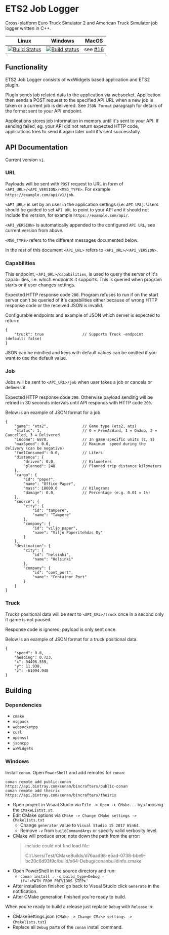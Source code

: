 # ETS2 Job Logger

Cross-platform Euro Truck Simulator 2 and American Truck Simulator job logger
written in C++.

| Linux | Windows | MacOS |
| ----- | ------- | ----- |
| [![Build Status](https://cloud.drone.io/api/badges/Lihis/ets2-job-logger/status.svg?ref=refs/heads/master)](https://cloud.drone.io/Lihis/ets2-job-logger) | [![Build status](https://ci.appveyor.com/api/projects/status/ev7ijqvsoclm84v4/branch/master?svg=true)](https://ci.appveyor.com/project/Lihis/ets2-job-logger/branch/master) | see [#16](https://github.com/Lihis/ets2-job-logger/issues/16) |

## Functionality

ETS2 Job Logger consists of wxWidgets based application and ETS2 plugin.

Plugin sends job related data to the application via websocket. Application then
sends a POST request to the specified API URL when a new job is taken or a
current job is delivered. See `JSON Format` paragraph for details of the format
sent to your API endpoint.

Applications stores job information in memory until it's sent to your API. If
sending failed, eg. your API did not return expected HTTP code, applications
tries to send it again later until it's sent successfully.

## API Documentation

Current version `v1`.

### URL

Payloads will be sent with `POST` request to URL in form of
`<API_URL>/<API_VERSION>/<MSG_TYPE>`. For example `https://example.com/api/v1/job`.

`<API_URL>` is set by an user in the application settings (i.e. `API URL`).
Users should be guided to set `API URL` to point to your API and it should
not include the version, for example `https://example.com/api/`.

`<API_VERSION>` is automatically appended to the configured `API URL`, see
current version from above.

`<MSG_TYPE>` refers to the different messages documented below.

In the rest of this document `<API_URL>` refers to `<API_URL>/<API_VERSION>`.

### Capabilities

This endpoint, `<API_URL>/capabilities`, is used to query the server of it's
capabilities, i.e. which endpoints it supports. This is queried when program
starts or if user changes settings.

Expected HTTP response code `200`. Program refuses to run if on the start
server can't be queried of it's capabilities either because of wrong HTTP
response code or the received JSON is invalid.

Configurable endpoints and example of JSON which server is expected to return:

```
{
    "truck": true                 // Supports Truck -endpoint (default: false)
}
```

JSON can be minified and keys with default values can be omitted if you want
to use the default value.

### Job

Jobs will be sent to `<API_URL>/job` when user takes a job or cancels or
delivers it.

Expected HTTP response code `200`. Otherwise payload sending will be retried
in 30 seconds intervals until API responds with HTTP code `200`.

Below is an example of JSON format for a job.

```
{
    "game": "ets2",               // Game type (ets2, ats)
    "status": 1,                  // 0 = FreeAsWind, 1 = OnJob, 2 = Cancelled, 3 = Delivered
    "income": 6878,               // In game specific units (€, $)
    "maxSpeed": 0.0,              // Maximum  speed during the delivery (can be negative)
    "fuelConsumed": 0.0,          // Liters
    "distance": {
        "driven": 0.0,            // Kilometers
        "planned": 248            // Planned trip distance kilometers
    },
    "cargo": {
        "id": "paper",
        "name": "Office Paper",
        "mass": 18000.0           // Kilograms
        "damage": 0.0,            // Percentage (e.g. 0.01 = 1%)
    },
    "source": {
        "city": {
            "id": "tampere",
            "name": "Tampere"
        },
        "company": {
            "id": "viljo_paper",
            "name": "Viljo Paperitehdas Oy"
        }
    },
    "destination": {
        "city": {
            "id": "helsinki",
            "name": "Helsinki"
        },
        "company": {
            "id": "cont_port",
            "name": "Container Port"
        }
    }
}
```

### Truck

Trucks positional data will be sent to `<API_URL>/truck` once in a second only
if game is not paused.

Response code is ignored; payload is only sent once.

Below is an example of JSON format for a truck positional data.

```
{
    "speed": 0.0,
    "heading": 0.723,
    "x": 34496.559,
    "y": 11.938,
    "z": -61094.948
}
```

## Building

### Dependencies

- `cmake`
- `msgpack`
- `websocketpp`
- `curl`
- `openssl`
- `jsoncpp`
- `wxWidgets`

### Windows

Install `conan`. Open `PowerShell` and add remotes for `conan`:

```
conan remote add public-conan https://api.bintray.com/conan/bincrafters/public-conan
conan remote add theirix https://api.bintray.com/conan/bincrafters/theirix
```

- Open project in Visual Studio via `File -> Open -> CMake...` by choosing the
  `CMakeListst.xt`.
- Edit CMake options via `CMake -> Change CMake settings -> CMakelists.txt`
  - Change `generator` value to `Visual Studio 15 2017 Win64`.
  - Remove `-v` from `buildCommandArgs` or specify valid verbosity level.
- CMake will produce error, note down the path from the error:
  > include could not find load file:
  >
  > C:/Users/Test/CMakeBuilds/d76aad98-e5ad-0738-bbe9-bc20c6d93f9c/build/x64-Debug/conanbuildinfo.cmake`
- Open PowerShell in the source directory and run:
  - `conan install . -s build_type=Debug -if='<PATH_FROM_PREVIOUS_STEP>'`
- After installation finished go back to Visual Studio click `Generate` in the
  notification.
- After CMake generation finished you're ready to build.

When you're ready to build a release just replace `Debug` with `Release` in:
- CMakeSettings.json (`CMake -> Change CMake settings -> CMakelists.txt`)
- Replace all `Debug` parts of the `conan` install command.

